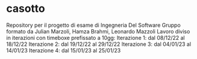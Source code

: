 # casotto
Repository per il progetto di esame di Ingegneria Del Software
Gruppo formato da Julian Marzoli, Hamza Brahmi, Leonardo Mazzoli
Lavoro diviso in iterazioni con timeboxe prefissato a 10gg:
Iterazione 1: dal 08/12/22 al 18/12/22
Iterazione 2: dal 19/12/22 al 29/12/22
Iterazione 3: dal 04/01/23 al 14/01/23
Iterazione 4: dal 15/01/23 al 25/01/23